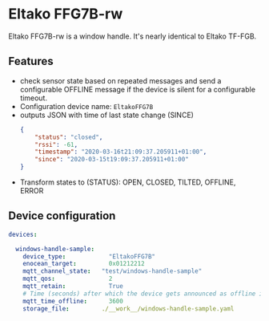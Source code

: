 
# Eltako FFG7B-rw 

Eltako FFG7B-rw is a window handle. It's nearly identical to Eltako TF-FGB.

## Features

- check sensor state based on repeated messages and send a configurable OFFLINE message if the device is silent for a configurable timeout.
- Configuration device name: `EltakoFFG7B`
- outputs JSON with time of last state change (SINCE)
  ```json
  {
      "status": "closed",
      "rssi": -61,
      "timestamp": "2020-03-16t21:09:37.205911+01:00",
      "since": "2020-03-15t19:09:37.205911+01:00"
  }
  ```
- Transform states to (STATUS): OPEN, CLOSED, TILTED, OFFLINE, ERROR  
  

## Device configuration

```yaml
devices:

  windows-handle-sample:
    device_type:            "EltakoFFG7B"
    enocean_target:         0x01212212     
    mqtt_channel_state:   "test/windows-handle-sample"
    mqtt_qos:               2
    mqtt_retain:            True
    # Time (seconds) after which the device gets announced as offline if status message came in.    
    mqtt_time_offline:      3600    
    storage_file:         ./__work__/windows-handle-sample.yaml
```
